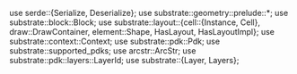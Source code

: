 use serde::{Serialize, Deserialize};
use substrate::geometry::prelude::*;
use substrate::block::Block;
use substrate::layout::{cell::{Instance, Cell}, draw::DrawContainer, element::Shape, HasLayout, HasLayoutImpl};
use substrate::context::Context;
use substrate::pdk::Pdk;
use substrate::supported_pdks;
use arcstr::ArcStr;
use substrate::pdk::layers::LayerId;
use substrate::{Layer, Layers};


